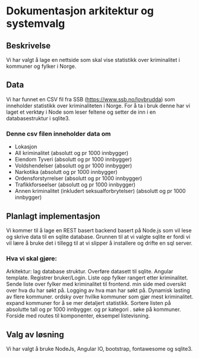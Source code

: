 # Dokumentasjon arkitektur og systemvalg

## Beskrivelse
Vi har valgt å lage en nettside som skal vise statistikk over kriminalitet i kommuner og fylker i Norge.

## Data
Vi har funnet en CSV fil fra SSB (https://www.ssb.no/lovbrudda) som inneholder statistikk over kriminaliteten i Norge. For å ta i bruk denne har vi laget et verktøy i Node som leser feltene og setter de inn i en databasestruktur i sqlite3.

### Denne csv filen inneholder data om
- Lokasjon
- All kriminalitet (absolutt og pr 1000 innbygger)
- Eiendom Tyveri  (absolutt og pr 1000 innbygger)
- Voldshendelser (absolutt og pr 1000 innbygger)
- Narkotika (absolutt og pr 1000 innbygger)
- Ordensforstyrrelser (absolutt og pr 1000 innbygger)
- Trafikkforseelser (absolutt og pr 1000 innbygger)
- Annen kriminalitet (inkludert seksualforbrytelser) (absolutt og pr 1000 innbygger)

## Planlagt implementasjon
Vi kommer til å lage en REST basert backend basert på Node.js som vil lese og skrive data til en sqlite database. Grunnen til at vi valgte sqlite er fordi vi vil lære å bruke det i tillegg til at vi slipper å installere og drifte en sql server.

### Hva vi skal gjøre:
Arkitektur:
lag database struktur.
Overføre datasett til sqlite.
Angular template.
Registrer bruker/Login.
Liste opp fylker rangert etter kriminalitet.
Sende liste over fylker med kriminalitet til frontend.
min side med oversikt over hva du har søkt på.
Logging av hva man har søkt på.
Dynamisk lasting av flere kommuner.
ordsky over hvilke kommuner som gjør mest kriminalitet.
expand kommuner for å se mer detaljert statistikk.
Sortere listen på absolutte tall og pr 1000 innbygger. og pr kategori .
søke på kommuner.
Forside med routes til komponenter, eksempel listevisning.

## Valg av løsning
Vi har valgt å bruke NodeJs, Angular IO, bootstrap, fontawesome og sqlite3.
